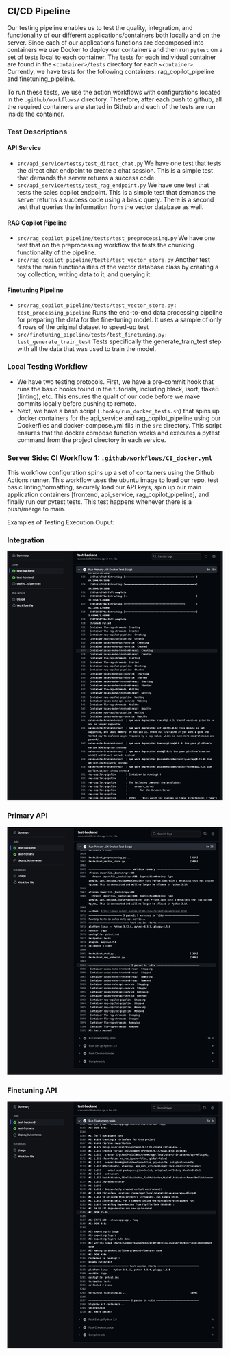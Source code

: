 ## CI/CD Pipeline

Our testing pipeline enables us to test the quality, integration, and functionality of our different applications/containers both locally and on the server. Since each of our applications functions are decomposed into containers we use Docker to deploy our containers and then run `pytest` on a set of tests local to each container.
The tests for each individual container are found in the `<container>/tests` directory for each `<container>`. Currently, we have tests for the following containers: rag_copilot_pipeline and finetuning_pipeline.

To run these tests, we use the action workflows with configurations located in the `.github/workflows/` directory. Therefore, after each push to github, all the required containers are started in Github and each of the tests are run inside the container. 


### Test Descriptions

#### API Service
- `src/api_service/tests/test_direct_chat.py` We have one test that tests the direct chat endpoint to create a chat session. This is a simple test that demands the server returns a success code.
- `src/api_service/tests/test_rag_endpoint.py` We have one test that tests the sales copilot endpoint. This is a simple test that demands the server returns a success code using a basic query. There is a second test that queries the information from the vector database as well. 

#### RAG Copilot Pipeline
- `src/rag_copilot_pipeline/tests/test_preprocessing.py` We have one test that on the preprocessing workflow tha tests the chunking functionality of the pipeline.
- `src/rag_copilot_pipeline/tests/test_vector_store.py` Another test tests the main functionalities of the vector database class by creating a toy collection, writing data to it, and querying it.

#### Finetuning Pipeline
- `src/rag_copilot_pipeline/tests/test_vector_store.py: test_processing_pipeline` Runs the end-to-end data processing pipeline for preparing the data for the fine-tuning model. It uses a sample of only 4 rows of the original dataset to speed-up test
- `src/finetuning_pipeline/tests/test_finetuning.py: test_generate_train_test` Tests specifically the generate_train_test step with all the data that was used to train the model.


### Local Testing Workflow
- We have two testing protocols. First, we have a pre-commit hook that runs the basic hooks found in the tutorials, including black, isort, flake8 (linting), etc. This ensures the qualit of our code before we make commits locally before pushing to remote.
- Next, we have a bash script (`.hooks/run_docker_tests.sh`) that spins up docker containers for the api_service and rag_copilot_pipeline using our Dockerfiles and docker-compose.yml fils in the `src` directory. This script ensures that the docker compose function works and executes a pytest command from the project directory in each service.

### Server Side: CI Workflow 1: `.github/workflows/CI_docker.yml`

This workflow configuration spins up a set of containers using the Github Actions runner. This workflow uses the ubuntu image to load our repo, test basic linting/formatting, securely load our API keys, spin up our main application containers [frontend, api_service, rag_copilot_pipeline], and finally run our pytest tests. This test happens whenever there is a push/merge to main.


Examples of Testing Execution Ouput:

### Integration
![Testing Pipeline](../../images/CI_CD/integration.png)

### Primary API
![Testing Pipeline](../../images/CI_CD/primary_api_tests.png)

### Finetuning API
![Testing Pipeline](../../images/CI_CD/finetuning_tests.png)

